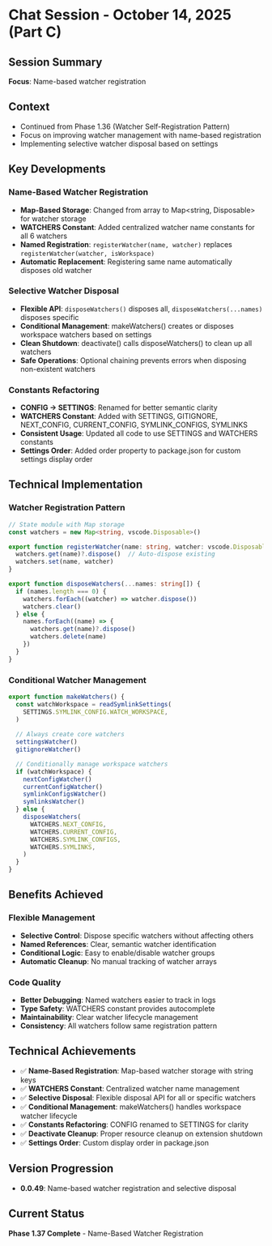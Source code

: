 # Chat Session - October 14, 2025 (Part C)

## Session Summary

**Focus**: Name-based watcher registration

## Context
- Continued from Phase 1.36 (Watcher Self-Registration Pattern)
- Focus on improving watcher management with name-based registration
- Implementing selective watcher disposal based on settings

## Key Developments

### Name-Based Watcher Registration
- **Map-Based Storage**: Changed from array to Map<string, Disposable> for watcher storage
- **WATCHERS Constant**: Added centralized watcher name constants for all 6 watchers
- **Named Registration**: `registerWatcher(name, watcher)` replaces `registerWatcher(watcher, isWorkspace)`
- **Automatic Replacement**: Registering same name automatically disposes old watcher

### Selective Watcher Disposal
- **Flexible API**: `disposeWatchers()` disposes all, `disposeWatchers(...names)` disposes specific
- **Conditional Management**: makeWatchers() creates or disposes workspace watchers based on settings
- **Clean Shutdown**: deactivate() calls disposeWatchers() to clean up all watchers
- **Safe Operations**: Optional chaining prevents errors when disposing non-existent watchers

### Constants Refactoring
- **CONFIG → SETTINGS**: Renamed for better semantic clarity
- **WATCHERS Constant**: Added with SETTINGS, GITIGNORE, NEXT_CONFIG, CURRENT_CONFIG, SYMLINK_CONFIGS, SYMLINKS
- **Consistent Usage**: Updated all code to use SETTINGS and WATCHERS constants
- **Settings Order**: Added order property to package.json for custom settings display order

## Technical Implementation

### Watcher Registration Pattern
```typescript
// State module with Map storage
const watchers = new Map<string, vscode.Disposable>()

export function registerWatcher(name: string, watcher: vscode.Disposable) {
  watchers.get(name)?.dispose()  // Auto-dispose existing
  watchers.set(name, watcher)
}

export function disposeWatchers(...names: string[]) {
  if (names.length === 0) {
    watchers.forEach((watcher) => watcher.dispose())
    watchers.clear()
  } else {
    names.forEach((name) => {
      watchers.get(name)?.dispose()
      watchers.delete(name)
    })
  }
}
```

### Conditional Watcher Management
```typescript
export function makeWatchers() {
  const watchWorkspace = readSymlinkSettings(
    SETTINGS.SYMLINK_CONFIG.WATCH_WORKSPACE,
  )
  
  // Always create core watchers
  settingsWatcher()
  gitignoreWatcher()

  // Conditionally manage workspace watchers
  if (watchWorkspace) {
    nextConfigWatcher()
    currentConfigWatcher()
    symlinkConfigsWatcher()
    symlinksWatcher()
  } else {
    disposeWatchers(
      WATCHERS.NEXT_CONFIG,
      WATCHERS.CURRENT_CONFIG,
      WATCHERS.SYMLINK_CONFIGS,
      WATCHERS.SYMLINKS,
    )
  }
}
```

## Benefits Achieved

### Flexible Management
- **Selective Control**: Dispose specific watchers without affecting others
- **Named References**: Clear, semantic watcher identification
- **Conditional Logic**: Easy to enable/disable watcher groups
- **Automatic Cleanup**: No manual tracking of watcher arrays

### Code Quality
- **Better Debugging**: Named watchers easier to track in logs
- **Type Safety**: WATCHERS constant provides autocomplete
- **Maintainability**: Clear watcher lifecycle management
- **Consistency**: All watchers follow same registration pattern

## Technical Achievements
- ✅ **Name-Based Registration**: Map-based watcher storage with string keys
- ✅ **WATCHERS Constant**: Centralized watcher name management
- ✅ **Selective Disposal**: Flexible disposal API for all or specific watchers
- ✅ **Conditional Management**: makeWatchers() handles workspace watcher lifecycle
- ✅ **Constants Refactoring**: CONFIG renamed to SETTINGS for clarity
- ✅ **Deactivate Cleanup**: Proper resource cleanup on extension shutdown
- ✅ **Settings Order**: Custom display order in package.json

## Version Progression
- **0.0.49**: Name-based watcher registration and selective disposal

## Current Status
**Phase 1.37 Complete** - Name-Based Watcher Registration
